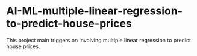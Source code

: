 # AI-ML-multiple-linear-regression-to-predict-house-prices
This project main triggers on involving multiple linear regression to predict house prices.
